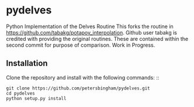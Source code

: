 # pydelves
Python Implementation of the Delves Routine
This forks the routine in https://github.com/tabakg/potapov_interpolation. Github user tabakg is credited with providing the original routines. These are contained within the second commit for purpose of comparison.
Work in Progress.

## Installation

Clone the repository and install with the following commands:
::

    git clone https://github.com/petersbingham/pydelves.git
    cd pydelves
    python setup.py install